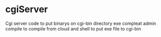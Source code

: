 # cgiServer
Cgi server code
to put binarys on cgi-bin directory exe
compleat admin compile to compile from cloud
and shell to put exe file to cgi-bin
